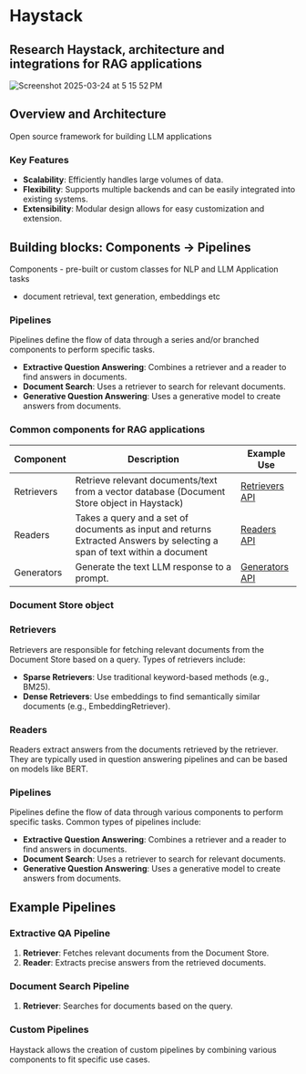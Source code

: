# Haystack
## Research Haystack, architecture and integrations for RAG applications
![Screenshot 2025-03-24 at 5 15 52 PM](https://github.com/user-attachments/assets/825f642d-5547-405f-a222-10b9461794ab)
## Overview and Architecture
Open source framework for building LLM applications
### Key Features
- **Scalability**: Efficiently handles large volumes of data.
- **Flexibility**: Supports multiple backends and can be easily integrated into existing systems.
- **Extensibility**: Modular design allows for easy customization and extension.

## Building blocks: Components -> Pipelines
Components - pre-built or custom classes for NLP and LLM Application tasks
 - document retrieval, text generation, embeddings etc
### Pipelines
Pipelines define the flow of data through a series and/or branched components to perform specific tasks.
- **Extractive Question Answering**: Combines a retriever and a reader to find answers in documents.
- **Document Search**: Uses a retriever to search for relevant documents.
- **Generative Question Answering**: Uses a generative model to create answers from documents.

### Common components for RAG applications
| Component  | Description                                                                                                                                  | Example Use                                                                                          |
|------------|----------------------------------------------------------------------------------------------------------------------------------------------|-------------------------------------------------------------------------------------------------------|
| Retrievers | Retrieve relevant documents/text from a vector database (Document Store object in Haystack)                                                  | [Retrievers API](https://docs.haystack.deepset.ai/reference/retrievers-api)                           |
| Readers    | Takes a query and a set of documents as input and returns Extracted Answers by selecting a span of text within a document                    | [Readers API](https://docs.haystack.deepset.ai/reference/readers-api)                                 |
| Generators | Generate the text LLM response to a prompt.                                                                                                   | [Generators API](https://docs.haystack.deepset.ai/reference/generators-api)                           |
### Document Store object

### Retrievers

Retrievers are responsible for fetching relevant documents from the Document Store based on a query. Types of retrievers include:
- **Sparse Retrievers**: Use traditional keyword-based methods (e.g., BM25).
- **Dense Retrievers**: Use embeddings to find semantically similar documents (e.g., EmbeddingRetriever).

### Readers

Readers extract answers from the documents retrieved by the retriever. They are typically used in question answering pipelines and can be based on models like BERT.

### Pipelines

Pipelines define the flow of data through various components to perform specific tasks. Common types of pipelines include:
- **Extractive Question Answering**: Combines a retriever and a reader to find answers in documents.
- **Document Search**: Uses a retriever to search for relevant documents.
- **Generative Question Answering**: Uses a generative model to create answers from documents.

## Example Pipelines

### Extractive QA Pipeline

1. **Retriever**: Fetches relevant documents from the Document Store.
2. **Reader**: Extracts precise answers from the retrieved documents.

### Document Search Pipeline

1. **Retriever**: Searches for documents based on the query.

### Custom Pipelines

Haystack allows the creation of custom pipelines by combining various components to fit specific use cases.

